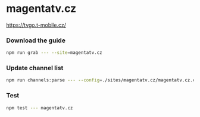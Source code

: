 # magentatv.cz

https://tvgo.t-mobile.cz/

### Download the guide

```sh
npm run grab --- --site=magentatv.cz
```

### Update channel list

```sh
npm run channels:parse --- --config=./sites/magentatv.cz/magentatv.cz.config.js --output=./sites/magentatv.cz/magentatv.cz.channels.xml
```

### Test

```sh
npm test --- magentatv.cz
```
